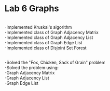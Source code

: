# Lab 6 Graphs

</br >-Implemented Kruskal's algorithm
</br >  -Implemented class of Graph Adjacency Matrix
</br >  -Implemented class of Graph Adjacency List
</br >  -Implemented class of Graph Edge List
</br >  -Implemented class of Disjoint Set Forest
  
</br >-Solved the "Fox, Chicken, Sack of Grain" problem
</br >  -Solved the problem using:
</br >  -Graph Adjacency Matrix
</br >  -Graph Adjacency List
</br >  -Graph Edge List
